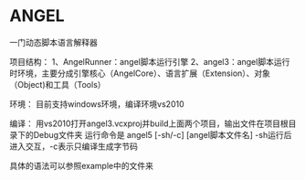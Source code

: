 # ANGEL
一门动态脚本语言解释器

项目结构：
1、AngelRunner：angel脚本运行引擎
2、angel3：angel脚本运行时环境，主要分成引擎核心（AngelCore）、语言扩展（Extension）、对象（Object)和工具（Tools）

环境：
目前支持windows环境，编译环境vs2010

编译：
用vs2010打开angel3.vcxproj并build上面两个项目，输出文件在项目根目录下的Debug文件夹
运行命令是
angel5 [-sh/-c] [angel脚本文件名] -sh运行后进入交互，-c表示只编译生成字节码


具体的语法可以参照example中的文件来
